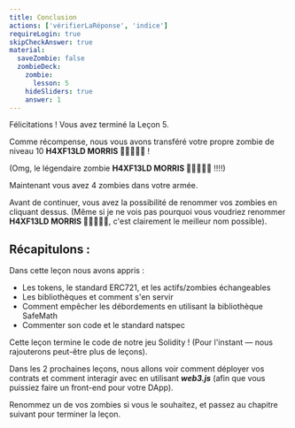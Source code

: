 ```yaml
---
title: Conclusion
actions: ['vérifierLaRéponse', 'indice']
requireLogin: true
skipCheckAnswer: true
material:
  saveZombie: false
  zombieDeck:
    zombie:
      lesson: 5
    hideSliders: true
    answer: 1
---
```


Félicitations ! Vous avez terminé la Leçon 5.

Comme récompense, nous vous avons transféré votre propre zombie de niveau 10 **H4XF13LD MORRIS 💯💯😎💯💯** !

(Omg, le légendaire zombie **H4XF13LD MORRIS 💯💯😎💯💯** !!!!)

Maintenant vous avez 4 zombies dans votre armée.

Avant de continuer, vous avez la possibilité de renommer vos zombies en cliquant dessus. (Même si je ne vois pas pourquoi vous voudriez renommer **H4XF13LD MORRIS 💯💯😎💯💯**, c'est clairement le meilleur nom possible).

## Récapitulons :

Dans cette leçon nous avons appris :

- Les tokens, le standard ERC721, et les actifs/zombies échangeables
- Les bibliothèques et comment s'en servir
- Comment empêcher les débordements en utilisant la bibliothèque SafeMath
- Commenter son code et le standard natspec

Cette leçon termine le code de notre jeu Solidity ! (Pour l'instant — nous rajouterons peut-être plus de leçons).

Dans les 2 prochaines leçons, nous allons voir comment déployer vos contrats et comment interagir avec en utilisant ***web3.js*** (afin que vous puissiez faire un front-end pour votre DApp).

Renommez un de vos zombies si vous le souhaitez, et passez au chapitre suivant pour terminer la leçon.
